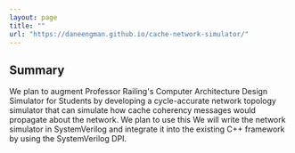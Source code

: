 ```yaml
---
layout: page
title: ""
url: "https://daneengman.github.io/cache-network-simulator/"
---
```




## Summary

We plan to augment Professor Railing's Computer Architecture Design
Simulator for Students by developing a cycle-accurate network topology
simulator that can simulate how cache coherency messages would propagate
about the network. We plan to use this We will write the network
simulator in SystemVerilog and integrate it into the existing C++
framework by using the SystemVerilog DPI.
